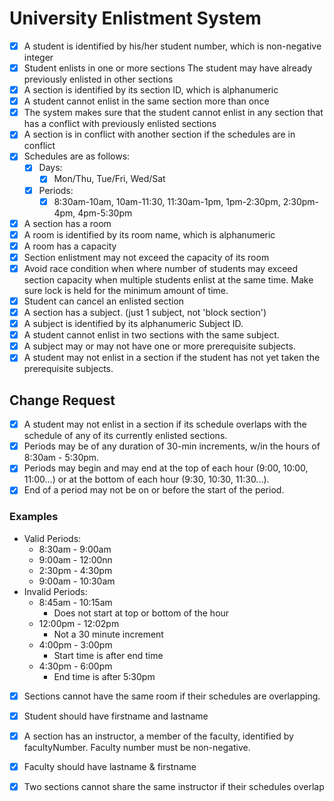 # University Enlistment System

- [X] A student is identified by his/her student number, which is non-negative integer
- [X] Student enlists in one or more sections The student may have already previously enlisted in other sections
- [X] A section is identified by its section ID, which is alphanumeric
- [X] A student cannot enlist in the same section more than once
- [X] The system makes sure that the student cannot enlist in any section that has a conflict with previously enlisted sections
- [X] A section is in conflict with another section if the schedules are in conflict
- [X] Schedules are as follows:
  - [X] Days:
      - [X] Mon/Thu, Tue/Fri, Wed/Sat
  - [X] Periods:
      - [X] 8:30am-10am, 10am-11:30, 11:30am-1pm, 1pm-2:30pm, 2:30pm-4pm, 4pm-5:30pm
- [X] A section has a room
- [X] A room is identified by its room name, which is alphanumeric
- [X] A room has a capacity
- [X] Section enlistment may not exceed the capacity of its room
- [X] Avoid race condition when where number of students may exceed section capacity when multiple students enlist at the same time.
  Make sure lock is held for the minimum amount of time.
- [X] Student can cancel an enlisted section
- [X] A section has a subject. (just 1 subject, not 'block section')
- [X] A subject is identified by its alphanumeric Subject ID.
- [X] A student cannot enlist in two sections with the same subject.
- [X] A subject may or may not have one or more prerequisite subjects.
- [X] A student may not enlist in a section if the student has not yet taken the prerequisite subjects.

## Change Request   
- [X] A student may not enlist in a section if its schedule overlaps with the schedule of any of its currently enlisted sections.
- [X] Periods may be of any duration of 30-min increments, w/in the hours of 8:30am - 5:30pm.
- [X] Periods may begin and may end at the top of each hour (9:00, 10:00, 11:00...) or at the bottom of each hour (9:30, 10:30, 11:30...).
- [X] End of a period may not be on or before the start of the period.
  
### Examples
* Valid Periods:
  * 8:30am - 9:00am
  * 9:00am - 12:00nn
  * 2:30pm - 4:30pm
  * 9:00am - 10:30am
* Invalid Periods:
  * 8:45am - 10:15am
    * Does not start at top or bottom of the hour
  * 12:00pm - 12:02pm
    * Not a 30 minute increment
  * 4:00pm - 3:00pm
    * Start time is after end time
  * 4:30pm - 6:00pm
    * End time is after 5:30pm
    
- [X] Sections cannot have the same room if their schedules are overlapping.
- [X] Student should have firstname and lastname

- [X] A section has an instructor, a member of the faculty, identified by facultyNumber. Faculty number must be non-negative.
- [X] Faculty should have lastname & firstname
- [X] Two sections cannot share the same instructor if their schedules overlap